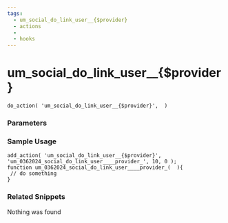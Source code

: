 ```yaml
---
tags: 
  - um_social_do_link_user__{$provider}
  - actions
  - 
  - hooks
---
```

# um\_social\_do\_link\_user\_\_{$provider}

``` php:no-line-numbers
do_action( 'um_social_do_link_user__{$provider}',  )
```
<div class='hook-sep'></div>

### Parameters

<div class='hook-sep'></div>



### Sample Usage

``` php:no-line-numbers
add_action( 'um_social_do_link_user__{$provider}', 'um_0362024_social_do_link_user____provider_', 10, 0 );
function um_0362024_social_do_link_user____provider_(  ){
 // do something
}
```
<div class='hook-sep'></div>



### Related Snippets

Nothing was found

